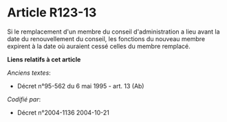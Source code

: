 # Article R123-13

Si le remplacement d'un membre du conseil d'administration a lieu avant la date du renouvellement du conseil, les fonctions
du nouveau membre expirent à la date où auraient cessé celles du membre remplacé.

**Liens relatifs à cet article**

_Anciens textes_:

  - Décret n°95-562 du 6 mai 1995 - art. 13 (Ab)

_Codifié par_:

  - Décret n°2004-1136 2004-10-21
